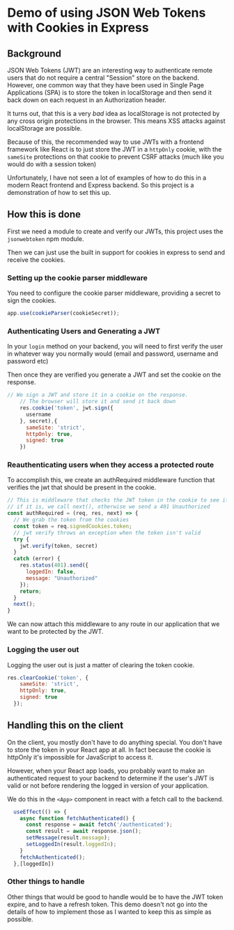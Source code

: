 # Demo of using JSON Web Tokens with Cookies in Express

## Background

JSON Web Tokens (JWT) are an interesting way to authenticate remote users that
do not require a central "Session" store on the backend.  However, one common
way that they have been used in Single Page Applications (SPA) is to store the
token in localStorage and then send it back down on each request in an Authorization
header.

It turns out, that this is a very *bad* idea as localStorage is not protected by any
cross origin protections in the browser.  This means XSS attacks against localStorage
are possible.

Because of this, the recommended way to use JWTs with a frontend framework like
React is to just store the JWT in a `httpOnly` cookie, with the `sameSite` protections
on that cookie to prevent CSRF attacks (much like you would do with a session token)

Unfortunately, I have not seen a lot of examples of how to do this in a modern React
frontend and Express backend.  So this project is a demonstration of how to set this up.

## How this is done

First we need a module to create and verify our JWTs, this project uses the `jsonwebtoken` npm module.

Then we can just use the built in support for cookies in express to send and receive the cookies.

### Setting up the cookie parser middleware

You need to configure the cookie parser middleware, providing a secret to sign
the cookies.

```js
app.use(cookieParser(cookieSecret));
```

### Authenticating Users and Generating a JWT

In your `login` method on your backend, you will need to first verify the user
in whatever way you normally would (email and password, username and password etc)

Then once they are verified you generate a JWT and set the cookie on the response.

```js
// We sign a JWT and store it in a cookie on the response.
    // The browser will store it and send it back down
    res.cookie('token', jwt.sign({
      username
    }, secret),{
      sameSite: 'strict',
      httpOnly: true,
      signed: true
    })
```

### Reauthenticating users when they access a protected route

To accomplish this, we create an authRequired middleware function that verifies
the jwt that should be present in the cookie.

```js
// This is middleware that checks the JWT token in the cookie to see if it's valid
// if it is, we call next(), otherwise we send a 401 Unauthorized
const authRequired = (req, res, next) => {
  // We grab the token from the cookies
  const token = req.signedCookies.token;
  // jwt verify throws an exception when the token isn't valid
  try {
    jwt.verify(token, secret)
  }
  catch (error) {
    res.status(401).send({
      loggedIn: false,
      message: "Unauthorized"
    });
    return;
  }
  next();
}
```

We can now attach this middleware to any route in our application that we want to
be protected by the JWT.

### Logging the user out

Logging the user out is just a matter of clearing the token cookie.

```js
res.clearCookie('token', {
    sameSite: 'strict',
    httpOnly: true,
    signed: true
  });
```

## Handling this on the client

On the client, you mostly don't have to do anything special. You don't have to store the token in your React app at all. In fact because the cookie is httpOnly
it's impossible for JavaScript to access it.

However, when your React app loads, you probably want to make an authenticated
request to your backend to determine if the user's JWT is valid or not before rendering the logged in version of your application.

We do this in the `<App>` component in react with a fetch call to the backend.

```js
  useEffect(() => {
    async function fetchAuthenticated() {
      const response = await fetch('/authenticated');
      const result = await response.json();
      setMessage(result.message);
      setLoggedIn(result.loggedIn);
    }
    fetchAuthenticated();
  },[loggedIn])
```

### Other things to handle

Other things that would be good to handle would be to have the JWT token expire,
and to have a refresh token. This demo doesn't not go into the details of how to
implement those as I wanted to keep this as simple as possible.
